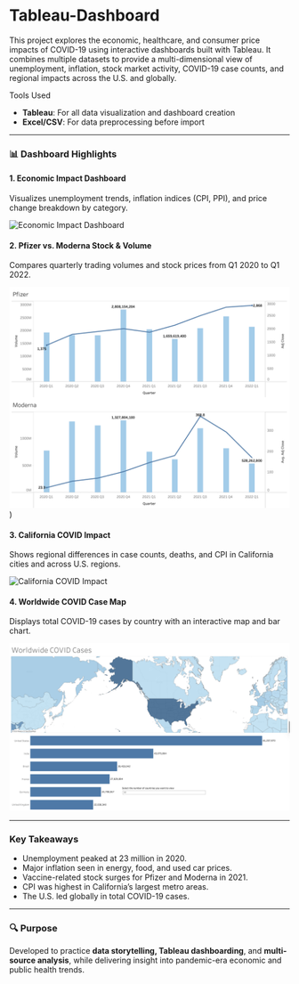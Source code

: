 # Tableau-Dashboard
This project explores the economic, healthcare, and consumer price impacts of COVID-19 using interactive dashboards built with Tableau. It combines multiple datasets to provide a multi-dimensional view of unemployment, inflation, stock market activity, COVID-19 case counts, and regional impacts across the U.S. and globally.

Tools Used
- **Tableau**: For all data visualization and dashboard creation
- **Excel/CSV**: For data preprocessing before import

---

### 📊 Dashboard Highlights

#### 1. Economic Impact Dashboard  
Visualizes unemployment trends, inflation indices (CPI, PPI), and price change breakdown by category.

![Economic Impact Dashboard](IMAGE_URL_HERE)

#### 2. Pfizer vs. Moderna Stock & Volume  
Compares quarterly trading volumes and stock prices from Q1 2020 to Q1 2022.

![Pfizer and Moderna 2020 - 2022 Stock Volume and Price.png](https://github.com/SalazarHerna/Tableau-Dashboard/blob/99ebaffabe3aafa4b3b72e808083124845e64578/Pfizer%20and%20Moderna%202020%20-%202022%20Stock%20Volume%20and%20Price.png))

#### 3. California COVID Impact  
Shows regional differences in case counts, deaths, and CPI in California cities and across U.S. regions.

![California COVID Impact](IMAGE_URL_HERE)

#### 4. Worldwide COVID Case Map  
Displays total COVID-19 cases by country with an interactive map and bar chart.

![Covid Cases by Country.png](https://github.com/SalazarHerna/Tableau-Dashboard/blob/657f5624c3e5dabb7284aa5f78cd994cfe862bc4/Covid%20Cases%20by%20Country.png)

---

### Key Takeaways
- Unemployment peaked at 23 million in 2020.
- Major inflation seen in energy, food, and used car prices.
- Vaccine-related stock surges for Pfizer and Moderna in 2021.
- CPI was highest in California’s largest metro areas.
- The U.S. led globally in total COVID-19 cases.

---

### 🔍 Purpose
Developed to practice **data storytelling, Tableau dashboarding**, and **multi-source analysis**, while delivering insight into pandemic-era economic and public health trends.
